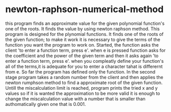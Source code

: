 # newton-raphson-numerical-method
this program finds an approximate value for the given polynomial function's one of the roots. It finds the value by using newton raphson method.
This program is designed for the plynomial functions. It finds one of the roots of the given function; to make it work it is necessary to give the terms of the function you want the program to work on. Started, the function asks the client 'to enter a function term, press e'. when e is pressed function asks for the coefficient and the power of the given term and then it asks again  'to enter a function term, press e'. when you compleatly define your function's all of the terms,it is adequate for you to enter a character tahat is differernt from e. So far the program has defined only the function. In the second stage program takes a random number from the client and then applies the newton rumphson method to find a approximate root of the given function. Untill the miscalculation limit is reached, program prints the tried x and y values so if it is wanted the approximation to be more valid it is enough to change the miscalculation value with a number that is smaller than authomatically given one that is 0.001.
